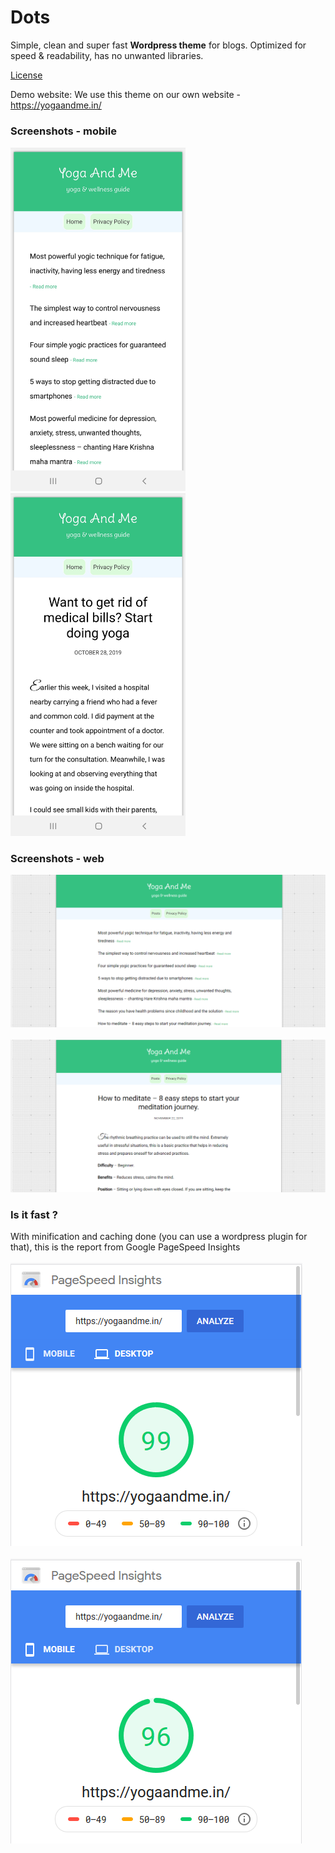 # Dots
Simple, clean and super fast <b>Wordpress theme</b> for blogs. Optimized for speed & readability, has no unwanted libraries.

<a href= "https://raw.githubusercontent.com/yogaandme/dots-wordpress-theme/master/LICENSE">License</a>

Demo website: We use this theme on our own website - https://yogaandme.in/

<h3>Screenshots - mobile</h3>

<kbd>
<img src="https://raw.githubusercontent.com/yogaandme/dots-wordpress-theme/master/mob-screenshot1.png" width="280px"/>
</kbd>
&nbsp;&nbsp;&nbsp;&nbsp;&nbsp;&nbsp;
<kbd>
<img src="https://raw.githubusercontent.com/yogaandme/dots-wordpress-theme/master/mob-screenshot2.png" width="280px"/>
</kbd>

<h3>Screenshots - web</h3>

<kbd>
<img src="https://raw.githubusercontent.com/yogaandme/dots-wordpress-theme/master/screenshot3.PNG"/>
</kbd> <br><br>
<kbd>
<img src="https://raw.githubusercontent.com/yogaandme/dots-wordpress-theme/master/screenshot5.PNG"/>
</kbd>

<h3>Is it fast ?</h3>
With minification and caching done (you can use a wordpress plugin for that), this is the report from Google PageSpeed Insights <br><br>
<kbd>
<img src="https://raw.githubusercontent.com/yogaandme/dots-wordpress-theme/master/page-speed-desktop.PNG"/>
</kbd> <br><br>
<kbd>
<img src="https://raw.githubusercontent.com/yogaandme/dots-wordpress-theme/master/page-speed-mobile.PNG"/>
</kbd>

